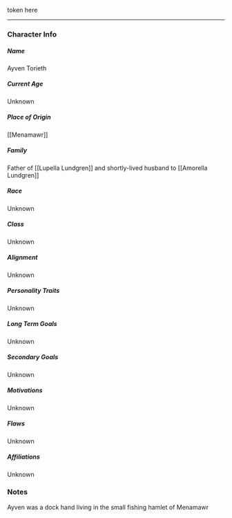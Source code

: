 token here

---
### Character Info

##### Name 
Ayven Torieth

##### Current Age
Unknown

##### Place of Origin
[[Menamawr]]

##### Family
Father of [[Lupella Lundgren]] and shortly-lived husband to [[Amorella Lundgren]]

##### Race
Unknown

##### Class
Unknown

##### Alignment
Unknown

##### Personality Traits
Unknown

##### Long Term Goals
Unknown

##### Secondary Goals
Unknown

##### Motivations
Unknown

##### Flaws
Unknown

##### Affiliations
Unknown

### Notes

Ayven was a dock hand living in the small fishing hamlet of Menamawr 